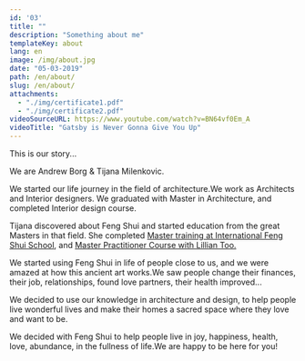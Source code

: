 ```yaml
---
id: '03'
title: ""
description: "Something about me"
templateKey: about
lang: en
image: /img/about.jpg
date: "05-03-2019"
path: /en/about/
slug: /en/about/
attachments:
  - "./img/certificate1.pdf"
  - "./img/certificate2.pdf"
videoSourceURL: https://www.youtube.com/watch?v=BN64vf0Em_A
videoTitle: "Gatsby is Never Gonna Give You Up"
---
```


This is our story...

We are Andrew Borg & Tijana Milenkovic.

We started our life journey in the field of architecture.We work as Architects and Interior designers.
We graduated with Master in Architecture, and completed Interior design course. 


Tijana discovered about Feng Shui and started education from the great Masters in that field. She completed <a href="/img/certificate1.pdf" target="_blank"> Master training at International Feng Shui School</a>, and <a href="/img/certificate2.pdf" target="_blank">Master Practitioner Course with Lillian Too.</a>

We started using Feng Shui in life of people close to us, and we were amazed at how this ancient art works.We saw people change their finances, their job, relationships, found love partners, their health improved...

We decided to use our knowledge in architecture and design, to help people live wonderful lives and make their homes a sacred space where they love and want to be.

We decided with Feng Shui to help people live in joy, happiness, health, love, abundance, in the fullness of life.We are happy to be here for you!